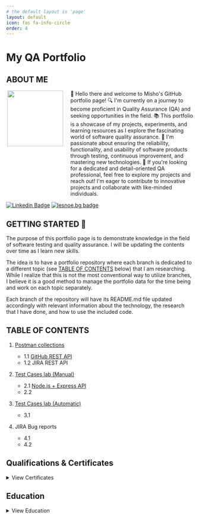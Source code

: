 ```yaml
---
# the default layout is 'page'
layout: default
icon: fas fa-info-circle
order: 4
---
```


# My QA Portfolio

## ABOUT ME
<div style="display: flex; align-items: flex-start;">
    <img align="right" src="https://avatars.githubusercontent.com/u/59510395?s=400&u=49d6366f5d1602a5a42bb0d155ed704955fb67ed&v=4" width="150" height="150" style="margin-right: 20px;"/>
    <div>
        👋 Hello there and welcome to Misho's GitHub portfolio page!  
        🔍 I'm currently on a journey to become proficient in Quality Assurance (QA) and seeking opportunities in the field.  
        📚 This portfolio is a showcase of my projects, experiments, and learning resources as I explore the fascinating world of software quality assurance.  
        🌱 I'm passionate about ensuring the reliability, functionality, and usability of software products through testing, continuous improvement, and mastering new technologies.  
        💼 If you're looking for a dedicated and detail-oriented QA professional, feel free to explore my projects and reach out! I'm eager to contribute to innovative projects and collaborate with like-minded individuals.  
    </div>
</div>

[![Linkedin Badge](https://img.shields.io/badge/-mmihaylov-blue?style=flat-square&logo=Linkedin&logoColor=white&link=https://www.linkedin.com/in/mihmihaylov/)](https://www.linkedin.com/in/mihmihaylov/)
[![lesnoe.bg badge](https://img.shields.io/badge/lesnoe.bg-8A2BE2)](https://lesnoe.bg/)

## GETTING STARTED 🚀
The purpose of this portfolio page is to demonstrate knowledge in the field of software testing and quality assurance. I will be updating the contents over time as I learn new skills.

The idea is to have a portfolio repository where each branch is dedicated to a different topic (see [TABLE OF CONTENTS](#table-of-contents) below) that I am researching. While I realize that this is not the most conventional way to utilize branches, I believe it is a good method to manage the portfolio data for the time being and work on each topic separately.

Each branch of the repository will have its README.md file updated accordingly with relevant information about the technology, the research that I have done, and how to use the included code.

## TABLE OF CONTENTS

1. [Postman collections](https://github.com/mimmato/portfolio/tree/Postman-collection)
   - 1.1 [GitHub REST API](https://github.com/mimmato/portfolio/tree/Postman-collection/Postman%20Collections)
   - 1.2 JIRA REST API 

2. [Test Cases lab (Manual)]()
   - 2.1 [Node.js + Express API](https://github.com/mimmato/portfolio/tree/nodeJS_Express_API)
   - 2.2

3. [Test Cases lab (Automatic)]()
   - 3.1 

4. JIRA Bug reports
   - 4.1
   - 4.2

## Qualifications & Certificates

<details>
<summary>View Certificates</summary>

| Certificate                                                                                          | Date       | Organization |
|------------------------------------------------------------------------------------------------------|------------|--------------|
| [QA Fundamentals and Manual Testing](https://softuni.bg/Certificates/Details/213880/6219cf19)        | Apr 2024   | SoftUni      |
| [Software Technologies](https://softuni.bg/certificates/details/206329/f5488dd8)                     | Jan 2024   | SoftUni      |
| [Capstone: Applying Project Management in the Real World](https://www.coursera.org/account/accomplishments/verify/38BMAN2Y59WM) | Jan 2024   | Google       |
| [QA Basics](https://softuni.bg/certificates/details/178607/9ecc6617)                                 | Jul 2023   | SoftUni      |

</details>

## Education

<details>
<summary>View Education</summary>

| Years      | Degree                              | Field of Study                          | Grade       | Location           | Description                                                                                                                                                                                                                                                                                              |
|------------|-------------------------------------|-----------------------------------------|-------------|--------------------|----------------------------------------------------------------------------------------------------------------------------------------------------------------------------------------------------------------------------------------------------------------------------------------------------------|
| 2014-2017  | Bachelor of Arts (BA)               | Popular Music                           | 2:1 Hons    | Middlesex University | I graduated from Middlesex University with a BA degree in Popular Music. My training was in contemporary music performance, composition, production, and business studies. I developed practical skills in playing instruments, songwriting, and music technology, and had opportunities to perform in some of the largest London venues. The program also covered music theory, history, and cultural studies. |
| 2011-2014  | BTEC                                | Information Technology (Business Information Systems) | Distinction | Aylesbury College   | I earned a BTEC in Information Technology, with my final year focused on Business Information Systems. Throughout the program, I gained practical skills in IT fundamentals, including software development, networking, and database management. In the final year, I specialized in Business Information Systems, learning how to design, implement, and manage information systems to support business operations and decision-making. This education has equipped me with a strong foundation in both IT and business applications, preparing me for various roles in the tech industry. |

</details>
